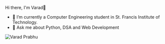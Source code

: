 Hi there, I'm Varad👋

- 🔭 I’m currently a Computer Engineering student in St. Francis Institute of Technology.
- 💬 Ask me about Python, DSA and Web Development
<img src="https://github-readme-stats.vercel.app/api?username=VAxRAxD&theme=algolia&show_icons=true&count_private=true&include_all_commits=true&hide=stars" alt="Varad Prabhu" />

